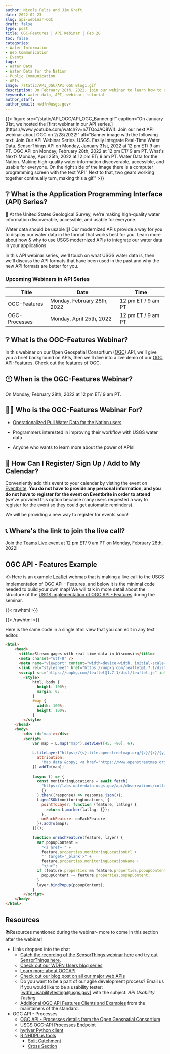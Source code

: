 ```yaml
---
author: Nicole Felts and Jim Kreft
date: 2022-02-23
slug: api-webinar-OGC
draft: false
type: post
title: OGC-Features | API Webinar | Feb 28
toc: false
categories: 
- Water Information
- Web Communication
- Events
tags:
- Water Data
- Water Data for the Nation
- Public Communication
- APIs
image: /static/API_OGC/API OGC Blog1.gif
description: On February 28th, 2022, join our webinar to learn how to use USGS Application Programming Interfaces to serve your unique water data display needs.
keywords: water data, API, webinar, tutorial
author_staff: 
author_email: <wdfn@usgs.gov>
---
```


<div class="grid-row">
{{< figure src="/static/API_OGC/API_OGC_Banner.gif" caption="On January 31st, we hosted the [first webinar in our API series.](https://www.youtube.com/watch?v=n7TQoJAQ8WI). Join our next API webinar about OGC on 2/28/2022!" alt="Banner image with the following text: Join Our API Webinar Series. USGS. Easily Integrate Real-Time Water Data. SensorThings API on Monday, January 31st, 2022 at 12 pm ET/ 9 am PT. OGC API on Monday, February 28th, 2022 at 12 pm ET/ 9 am PT. What's Next? Monday, April 25th, 2022 at 12 pm ET/ 9 am PT. Water Data for the Nation. Making high-quality water information discoverable, accessible, and usable for everyone. On the right side of the image there is a computer programming screen with the text 'API.' Next to that, two gears working together continually turn, making this a gif." >}}
</div>

## ❔ What is the Application Programming Interface (API) Series?
🙌 At the United States Geological Survey, we're making high-quality water information discoverable, accessible, and usable for everyone.

Water data should be usable 🦾! Our modernized APIs provide a way for you to display our water data in the format that works best for you. Learn more about how & why to use USGS modernized APIs to integrate our water data in your applications.

In this API webinar series, we'll touch on what USGS water data is, then we'll discuss the API formats that have been used in the past and why the new API formats are better for you.

### Upcoming Webinars in API Series
| Title | Date | Time |
|------|----------|-------|
OGC-Features | Monday, February 28th, 2022 | 12 pm ET / 9 am PT
OGC-Processes | Monday, April 25th, 2022 | 12 pm ET / 9 am PT

## ❔ What is the OGC-Features Webinar?
In this webinar on our Open Geospatial Consortium ([OGC](https://ogcapi.ogc.org/)) API, we'll give you a brief background on APIs, then we'll dive into a live demo of our [OGC API-Features](https://labs.waterdata.usgs.gov/api/observations/swagger-ui/index.html?url=/api/observations/v3/api-docs#/Observations%20-%20OGC%20api). Check out the [features](https://ogcapi.ogc.org/features/) of OGC.

## 🕛 When is the OGC-Features Webinar?
On Monday, February 28th, 2022 at 12 pm ET/ 9 am PT.


## 👩‍💻 Who is the OGC-Features Webinar For?
- [Operationalized Pull Water Data for the Nation users](https://waterdata.usgs.gov/blog/user_operational_pull/)

- Programmers interested in improving their workflow with USGS water data

- Anyone who wants to learn more about the power of APIs!


## 📆 How Can I Register/ Sign Up / Add to My Calendar?
Conveniently add this event to your calendar by visting the event on [Eventbrite](https://www.eventbrite.com/e/ogc-apis-easily-integrate-real-time-water-data-tickets-252218772137?aff=ebdsoporgprofile). <b>You do not have to provide any personal information, and you do not have to register for the event on Eventbrite in order to attend</b> (we've provided this option because many users requested a way to register for the event so they could get automatic reminders).
  
We will be providing a new way to register for events soon!

## 📞 Where's the link to join the live call?

Join the [Teams Live event](https://teams.microsoft.com/l/meetup-join/19%3ameeting_NDQ5NzE2ZTYtNDg0ZS00MjI2LWFhMDAtYWU1YzIxYzE3OTA0%40thread.v2/0?context=%7b%22Tid%22%3a%220693b5ba-4b18-4d7b-9341-f32f400a5494%22%2c%22Oid%22%3a%2274c01c76-7d2c-4555-94ec-9e22ecb44037%22%2c%22IsBroadcastMeeting%22%3atrue%7d&btype=a&role=a) at 12 pm ET/ 9 am PT on Monday, February 28th, 2022!

## OGC API - Features Example

✍ Here is an example [Leaflet](https://leafletjs.com/) webmap that is making a live call to the USGS Implementation of OGC API - Features, and below it is the minimal code needed to build your own map! We will talk in more detail about the structure of the [USGS implementation of OGC API - Features](https://labs.waterdata.usgs.gov/api/observations/swagger-ui/index.html?url=/api/observations/v3/api-docs#/Observations%20-%20OGC%20api) during the seminar.

{{< rawhtml >}}
<link rel="stylesheet" href="https://unpkg.com/leaflet@1.7.1/dist/leaflet.css" integrity="sha512-xodZBNTC5n17Xt2atTPuE1HxjVMSvLVW9ocqUKLsCC5CXdbqCmblAshOMAS6/keqq/sMZMZ19scR4PsZChSR7A==" crossorigin=""/>
<script src="https://unpkg.com/leaflet@1.7.1/dist/leaflet.js" integrity="sha512-XQoYMqMTK8LvdxXYG3nZ448hOEQiglfqkJs1NOQV44cWnUrBc8PkAOcXy20w0vlaXaVUearIOBhiXZ5V3ynxwA==" crossorigin=""></script>
<div id='map'></div>
<script> 

    var map = L.map("map").setView([45, -90], 6);

    L.tileLayer("https://{s}.tile.openstreetmap.org/{z}/{x}/{y}.png", {
      attribution:
        'Map data &copy; <a href="https://www.openstreetmap.org/copyright">OpenStreetMap</a> contributors, '
    }).addTo(map);

    (async () => {
      const monitoringLocations = await fetch(
        "https://labs.waterdata.usgs.gov/api/observations/collections/RTS/items?stateFIPS=US%3A55&monitoringLocationType=Stream&active=true&f=json&limit=1000",
        {}
      ).then((response) => response.json());
      L.geoJSON(monitoringLocations, {
        pointToLayer: function (feature, latlng) {
          return L.marker(latlng, {});
        },
        onEachFeature: onEachFeature
      }).addTo(map);
    })();

    function onEachFeature(feature, layer) {
      var popupContent =
        "<a href='" +
        feature.properties.monitoringLocationUrl +
        "' target='_blank'>" +
        feature.properties.monitoringLocationName +
        "</a>";
      if (feature.properties && feature.properties.popupContent) {
        popupContent += feature.properties.popupContent;
      }
      layer.bindPopup(popupContent);
    }
</script>
{{< /rawhtml >}}

Here is the same code in a single html view that you can edit in any text editor.

```html
<html>
    <head>
      <title>Stream gages with real time data in Wisconsin</title>
      <meta charset="utf-8" />
      <meta name="viewport" content="width=device-width, initial-scale=1.0">
      <link rel="stylesheet" href="https://unpkg.com/leaflet@1.7.1/dist/leaflet.css" integrity="sha512-xodZBNTC5n17Xt2atTPuE1HxjVMSvLVW9ocqUKLsCC5CXdbqCmblAshOMAS6/keqq/sMZMZ19scR4PsZChSR7A==" crossorigin=""/>
      <script src="https://unpkg.com/leaflet@1.7.1/dist/leaflet.js" integrity="sha512-XQoYMqMTK8LvdxXYG3nZ448hOEQiglfqkJs1NOQV44cWnUrBc8PkAOcXy20w0vlaXaVUearIOBhiXZ5V3ynxwA==" crossorigin=""></script>
        <style>
            html, body {
              height: 100%;
              margin: 0;
            }
            #map {
              width: 100%;
              height: 100%;
            }
        </style>
    </head>
    <body>
        <div id='map'></div>
        <script>
            var map = L.map("map").setView([45, -90], 6);
        
            L.tileLayer("https://{s}.tile.openstreetmap.org/{z}/{x}/{y}.png", {
              attribution:
                'Map data &copy; <a href="https://www.openstreetmap.org/copyright">OpenStreetMap</a> contributors, '
            }).addTo(map);
        
            (async () => {
              const monitoringLocations = await fetch(
                "https://labs.waterdata.usgs.gov/api/observations/collections/RTS/items?stateFIPS=US%3A55&monitoringLocationType=Stream&active=true&f=json&limit=1000",
                {}
              ).then((response) => response.json());
              L.geoJSON(monitoringLocations, {
                pointToLayer: function (feature, latlng) {
                  return L.marker(latlng, {});
                },
                onEachFeature: onEachFeature
              }).addTo(map);
            })();
        
            function onEachFeature(feature, layer) {
              var popupContent =
                "<a href='" +
                feature.properties.monitoringLocationUrl +
                "' target='_blank'>" +
                feature.properties.monitoringLocationName +
                "</a>";
              if (feature.properties && feature.properties.popupContent) {
                popupContent += feature.properties.popupContent;
              }
              layer.bindPopup(popupContent);
            }
        </script>
    </body>
</html>
```
## Resources

📚Resources mentioned during the webinar- more to come in this section after the webinar!


- Links dropped into the chat
    - [Catch the recording of the SensorThings webinar here](https://www.youtube.com/watch?v=n7TQoJAQ8WI) and [try out SensorThings here](https://labs.waterdata.usgs.gov/sta/v1.1/).
    - [Check out our WDFN Users blog series](https://waterdata.usgs.gov/blog/user_wdfn/)
    - [Learn more about OGCAPI](www.ogcapi.ogc.org)
    - [Check out our blog post on all our major web APIs](https://waterdata.usgs.gov/blog/api_catalog/)
    - Do you want to be a part of our agile development process? Email us if you would like to be a usability tester: [wdfn_usabilitytesting@usgs.gov] with the subject: *API Usability Testing*
    - [Additional OGC API Features Clients and Examples](https://github.com/opengeospatial/ogcapi-features/blob/master/implementations/clients/README.md) from the maintainers of the standard.
- OGC API - Processes
    - [OGC API - Processes details from the Open Geospatial Consortium](https://ogcapi.ogc.org/processes/)
    - [USGS OGC-API Processes Endpoint](https://labs.waterdata.usgs.gov/api/nldi/pygeoapi/processes?f=html)
    - [hyriver Python client](https://hyriver.readthedocs.io/en/latest/notebooks/pygeoapi.html)
    - [R NHDPLus tools](https://usgs-r.github.io/nhdplusTools/)
        - [Split Catchment](https://usgs-r.github.io/nhdplusTools/reference/get_split_catchment.html)
        - [Cross Section](https://usgs-r.github.io/nhdplusTools/reference/get_xs_points.html)


